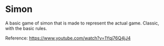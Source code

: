 # Simon
A basic game of simon that is made to represent the actual game. Classic, with the basic rules.

Reference: https://www.youtube.com/watch?v=1Yqj76Q4jJ4
